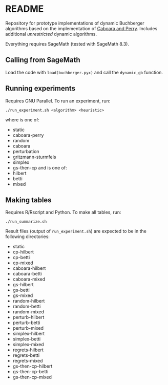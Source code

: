 README
======

Repository for prototype implementations of dynamic Buchberger algorithms based
on the implementation of
[Caboara and Perry](http://www.math.usm.edu/perry/Research/dynamic_gb.pyx).
Includes additional *unrestricted* dynamic algorithms.

Everything requires SageMath (tested with SageMath 8.3).

Calling from SageMath
---------------------

Load the code with `load(buchberger.pyx)` and call the `dynamic_gb` function.

Running experiments
-------------------

Requires GNU Parallel. To run an experiment, run:

`./run_experiment.sh <algorithm> <heuristic>`

where <algorithm> is one of:
  - static
  - caboara-perry
  - random
  - caboara
  - perturbation
  - gritzmann-sturmfels
  - simplex
  - gs-then-cp
and <heuristic> is one of:
  - hilbert
  - betti
  - mixed

Making tables
-------------

Requires R/Rscript and Python. To make all tables, run:

`./run_summarize.sh`

Result files (output of `run_experiment.sh`) are expected to be in the following
directories:
  - static
  - cp-hilbert
  - cp-betti
  - cp-mixed
  - caboara-hilbert
  - caboara-betti
  - caboara-mixed
  - gs-hilbert
  - gs-betti
  - gs-mixed
  - random-hilbert
  - random-betti
  - random-mixed
  - perturb-hilbert
  - perturb-betti
  - perturb-mixed
  - simplex-hilbert
  - simplex-betti
  - simplex-mixed
  - regrets-hilbert
  - regrets-betti
  - regrets-mixed
  - gs-then-cp-hilbert
  - gs-then-cp-betti
  - gs-then-cp-mixed

